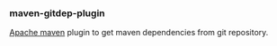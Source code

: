 ### maven-gitdep-plugin

[Apache maven][1] plugin to get maven dependencies from git repository.

[1]: http://maven.apache.org

